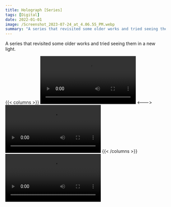 ```yaml
---
title: Holograph [Series]
tags: [Digital]
date: 2022-01-01
image: /Screenshot_2023-07-24_at_4.06.55_PM.webp
summary: "A series that revisited some older works and tried seeing them in a new light."
---
```


A series that revisited some older works and tried seeing them in a new light.

{{< columns >}}
![](/Glitch-1.mov)
<--->
![](/Glitch_-_2_of_54.mov)
{{< /columns >}}
![](/Glitch_-_3_of_54.mov)
